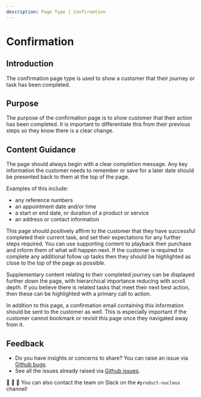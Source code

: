 ```yaml
---
description: Page Type | Confirmation
---
```


# Confirmation

## Introduction

The confirmation page type is used to show a customer that their journey or task has been completed.

## Purpose

The purpose of the confirmation page is to show customer that their action has been completed. It is important to differentiate this from their previous steps so they know there is a clear change.

## Content Guidance

The page should always begin with a clear completion message. Any key information the customer needs to remember or save for a later date should be presented back to them at the top of the page. 

Examples of this include:

- any reference numbers
- an appointment date and/or time
- a start or end date, or duration of a product or service
- an address or contact information

This page should positively affirm to the customer that they have successful completed their current task, and set their expectations for any further steps required. You can use supporting content to playback their purchase and inform them of what will happen next. If the customer is required to complete any additional follow up tasks then they should be highlighted as close to the top of the page as possible.

Supplementary content relating to their completed journey can be displayed further down the page, with hierarchical importance reducing with scroll depth. If you believe there is related tasks that meet their next best action, then these can be highlighted with a primary call to action.

In addition to this page, a confirmation email containing this information should be sent to the customer as well. This is especially important if the customer cannot bookmark or revisit this page once they navigated away from it.

## Feedback

* Do you have insights or concerns to share? You can raise an issue via [Github bugs](https://github.com/ConnectedHomes/nucleus/issues/new?assignees=&labels=Bug&template=a--bug-report.md&title=[bug]%20[page-type-confirmation]).
* See all the issues already raised via [Github issues](https://github.com/connectedHomes/nucleus/issues?utf8=%E2%9C%93&q=is%3Aopen+is%3Aissue+label%3ABug+[page-type-confirmation]).

💩 🎉 🦄 You can also contact the team on Slack on the `#product-nucleus` channel!
